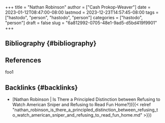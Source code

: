 +++
title = "Nathan Robinson"
author = ["Cash Prokop-Weaver"]
date = 2023-01-12T08:47:00-08:00
lastmod = 2023-12-23T14:57:45-08:00
tags = ["hastodo", "person", "hastodo", "person"]
categories = ["hastodo", "person"]
draft = false
slug = "6a812992-0705-48e1-9ad5-d5bd419f9901"
+++

## Bibliography {#bibliography}

## References

<style>.csl-entry{text-indent: -1.5em; margin-left: 1.5em;}</style><div class="csl-bib-body">
</div>

foo1


## Backlinks {#backlinks}

-   [Nathan Robinson | Is There a Principled Distinction between Refusing to Watch American Sniper and Refusing to Read Fun Home?]({{< relref "nathan_robinson_is_there_a_principled_distinction_between_refusing_to_watch_american_sniper_and_refusing_to_read_fun_home.md" >}})
